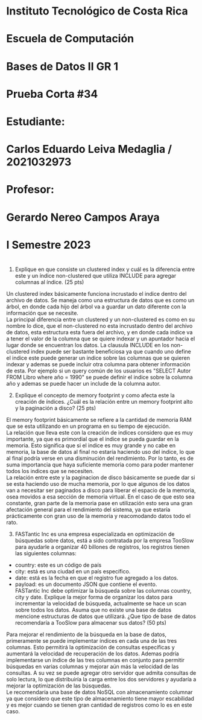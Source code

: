 [//]: # (Portada)
# Instituto Tecnológico de Costa Rica

# Escuela de Computación

# Bases de Datos II GR 1

# Prueba Corta #34

# Estudiante: 
# Carlos Eduardo Leiva Medaglia / 2021032973

# Profesor: 
# Gerardo Nereo Campos Araya

# I Semestre 2023
# 
# 
# 
# 
# 
# 
# 
# 
# 
# 
# 
# 
# 
# 
# 
# 
#
[//]: # (Resolución Quiz)
1. Explique en que consiste un clustered index y cuál es la diferencia entre este y un índice non-clustered que utiliza INCLUDE para agregar columnas al índice. (25 pts)  

Un clustered index básicamente funciona incrustado el indice dentro del archivo de datos. Se maneja como una estructura de datos que es como un árbol, en donde cada hijo del árbol va a guardar un dato diferente con la información que se necesite.  
La principal diferencia entre un clustered y un non-clustered es como en su nombre lo dice, que el non-clustered no esta incrustado dentro del archivo de datos, esta estructura esta fuera del archivo, y en donde cada indice va a tener el valor de la columna que se quiere indexar y un apuntador hacia el lugar donde se encuentran los datos. La clausula INCLUDE en los non-clustered index puede ser bastante beneficiosa ya que cuando uno define el indice este puede generar un indice sobre las columnas que se quieren indexar y ademas se puede incluir otra columna para obtener información de esta. Por ejemplo si un query común de los usuarios es "SELECT Autor FROM Libro where año = 1990" se puede definir el indice sobre la columna año y ademas se puede hacer un include de la columna autor.  

2. Explique el concepto de memory footprint y como afecta este la creación de índices. ¿Cuál es la relación entre un memory footprint alto y la paginación a disco? (25 pts)  

El memory footprint básicamente se refiere a la cantidad de memoria RAM que se esta utilizando en un programa en su tiempo de ejecución.   
La relación que lleva este con la creación de indices considero que es muy importante, ya que es primordial que el indice se pueda guardar en la memoria. Esto significa que si el indice es muy grande y no cabe en memoria, la base de datos al final no estaría haciendo uso del indice, lo que al final podría verse en una disminución del rendimiento. Por lo tanto, es de suma importancia que haya suficiente memoria como para poder mantener todos los indices que se necesiten.  
La relación entre este y la paginacion de disco básicamente se puede dar si se esta haciendo uso de mucha memoria, por lo que algunos de los datos van a necesitar ser paginados a disco para liberar el espacio de la memoria, osea movidos a esa sección de memoria virtual. En el caso de que esto sea constante, gran parte de la memoria pase en utilización esto sera una gran afectación general para el rendimiento del sistema, ya que estaría prácticamente con gran uso de la memoria y reacomodando datos todo el rato.

3. FASTantic Inc es una empresa especializada en optimización de búsquedas sobre datos, está a sido contratada por la empresa TooSlow para ayudarle a organizar 40 billones de registros, los registros tienen las siguientes columnas:
- country: este es un código de país  
-  city: está es una ciudad en un país específico.  
-  date: está es la fecha en que el registro fue agregado a los datos.  
-  payload: es un documento JSON que contiene el evento.  
FASTantic Inc debe optimizar la búsqueda sobre las columnas country, city y date. Explique la mejor forma de organizar los datos para incrementar la velocidad de búsqueda, actualmente se hace un scan sobre todos los datos. Asuma que no existe una base de datos mencione estructuras de datos que utilizará. ¿Que tipo de base de datos recomendaría a TooSlow para almacenar sus datos? (50 pts)  

Para mejorar el rendimiento de la búsqueda en la base de datos, primeramente se puede implementar índices en cada una de las tres columnas. Esto permitirá la optimización de consultas específicas y aumentará la velocidad de recuperación de los datos. Ademas podría implementarse un índice de las tres columnas en conjunto para permitir búsquedas en varias columnas y mejorar aún más la velocidad de las consultas. A su vez se puede agregar otro servidor que admita consultas de solo lectura, lo que distribuiría la carga entre los dos servidores y ayudaría a mejorar la optimización de las búsquedas.  
Le recomendaría una base de datos NoSQL con almacenamiento columnar ya que considero que este tipo de almacenamiento tiene mayor escabilidad y es mejor cuando se tienen gran cantidad de registros como lo es en este caso.